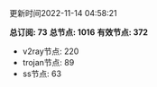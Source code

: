 更新时间2022-11-14 04:58:21

**总订阅: 73**
**总节点: 1016**
**有效节点: 372**
- v2ray节点: 220
- trojan节点: 89
- ss节点: 63
